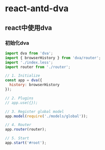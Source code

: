 # react-antd-dva

## react中使用dva

### 初始化dva

```javascript
import dva from 'dva';
import { browserHistory } from 'dva/router';
import './index.less';
import router from './router';

// 1. Initialize
const app = dva({
  history: browserHistory
});

// 2. Plugins
// app.use({});

// 3. Register global model
app.model(require('./models/global'));

// 4. Router
app.router(router);

// 5. Start
app.start('#root');
```
